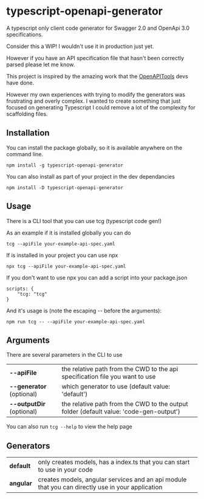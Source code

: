 # typescript-openapi-generator

A typescript only client code generator for Swagger 2.0 and OpenApi 3.0 specifications.

Consider this a WIP! I wouldn't use it in production just yet.

However if you have an API specification file that hasn't been correctly parsed please let me know.

This project is inspired by the amazing work that the [OpenAPITools](https://github.com/OpenAPITools/openapi-generator) devs have done.

However my own experiences with trying to modify the generators was frustrating and overly complex.
I wanted to create something that just focused on generating Typescript I could remove a lot of the complexity for scaffolding files.

## Installation

You can install the package globally, so it is available anywhere on the command line.

```
npm install -g typescript-openapi-generator
```

You can also install as part of your project in the dev dependancies

```
npm install -D typescript-openapi-generator
```

## Usage

There is a CLI tool that you can use tcg (typescript code gen!)

As an example if it is installed globally you can do

```
tcg --apiFile your-example-api-spec.yaml
```

If is installed in your project you can use npx

```
npx tcg --apiFile your-example-api-spec.yaml
```

If you don't want to use npx you can add a script into your package.json

```
scripts: {
    "tcg: "tcg"
}
```

And it's usage is (note the escaping -- before the arguments):

```
npm run tcg -- --apiFile your-example-api-spec.yaml
```

## Arguments

There are several parameters in the CLI to use

|                            |                                                                                        |
| -------------------------- | -------------------------------------------------------------------------------------- |
| **--apiFile**              | the relative path from the CWD to the api specification file you want to use           |
| **--generator** (optional) | which generator to use (default value: 'default')                                      |
| **--outputDir** (optional) | the relative path from the CWD to the output folder (default value: 'code-gen-output') |

You can also run `tcg --help` to view the help page

## Generators

|             |                                                                                                  |
| ----------- | ------------------------------------------------------------------------------------------------ |
| **default** | only creates models, has a index.ts that you can start to use in your code                       |
| **angular** | creates models, angular services and an api module that you can directly use in your application |
